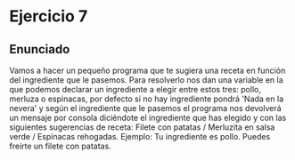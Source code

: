 # Ejercicio 7

## Enunciado

Vamos a hacer un pequeño programa que te sugiera una receta en función del ingrediente que le pasemos.
Para resolverlo nos dan una variable en la que podemos declarar un ingrediente a elegir entre estos tres: pollo, merluza o espinacas, por defecto si no hay ingrediente pondrá 'Nada en la nevera' y según el ingrediente que le pasemos el programa nos devolverá un mensaje por consola diciéndote el ingrediente que has elegido y con las siguientes sugerencias de receta: Filete con patatas / Merluzita en salsa verde / Espinacas rehogadas. Ejemplo: Tu ingrediente es pollo. Puedes freirte un filete con patatas.
